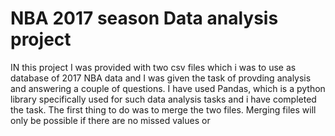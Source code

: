 # NBA 2017 season Data analysis project

IN this project I was provided with two csv files which i was to use as database of 2017 NBA data and I was given the task of provding analysis and answering a couple of questions. I have used Pandas, which is a python library specifically used for such data analysis tasks and i have completed the task. The first thing to do was to merge the two files. Merging files will only be possible if there are no missed values or 
